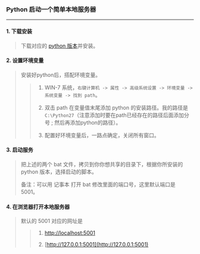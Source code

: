 ### Python 启动一个简单本地服务器

---

#### 1. 下载安装
> 下载对应的 [python 版本](https://www.python.org/downloads/)并安装。

#### 2. 设置环境变量
> 安装好python后，搭配环境变量。
>>
>> 1. WIN-7 系统，`右键计算机 -> 属性 -> 高级系统设置 -> 环境变量 -> 系统变量 -> 找到 path`。
>>
>> 2. 双击 path 在变量值末尾添加 python 的安装路径。我的路径是 `C:\Python27`（注意添加时要在path已经存在的路径后面添加分号 ; 然后再添加python的路径）。
>>
>> 3. 配置好环境变量后，一路点确定，关闭所有窗口。

#### 3. 启动服务
> 把上述的两个 bat 文件，拷贝到你你想共享的目录下，根据你所安装的 python 版本，选择启动的脚本。
>
> 备注：可以用 记事本 打开 bat 修改里面的端口号，这里默认端口是 5001。

#### 4. 在浏览器打开本地服务器
> 默认的 5001 对应的网址是
>
>> 1. [http://localhost:5001](http://localhost:5001/)
>>
>> 2. [http://127.0.0.1:5001](http://127.0.0.1:5001)
